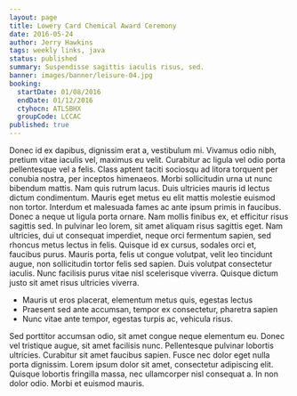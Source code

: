 ```yaml
---
layout: page
title: Lowery Card Chemical Award Ceremony
date: 2016-05-24
author: Jerry Hawkins
tags: weekly links, java
status: published
summary: Suspendisse sagittis iaculis risus, sed.
banner: images/banner/leisure-04.jpg
booking:
  startDate: 01/08/2016
  endDate: 01/12/2016
  ctyhocn: ATLSBHX
  groupCode: LCCAC
published: true
---
```

Donec id ex dapibus, dignissim erat a, vestibulum mi. Vivamus odio nibh, pretium vitae iaculis vel, maximus eu velit. Curabitur ac ligula vel odio porta pellentesque vel a felis. Class aptent taciti sociosqu ad litora torquent per conubia nostra, per inceptos himenaeos. Morbi sollicitudin urna ut nunc bibendum mattis. Nam quis rutrum lacus. Duis ultricies mauris id lectus dictum condimentum.
Mauris eget metus eu elit mattis molestie euismod non tortor. Interdum et malesuada fames ac ante ipsum primis in faucibus. Donec a neque ut ligula porta ornare. Nam mollis finibus ex, et efficitur risus sagittis sed. In pulvinar leo lorem, sit amet aliquam risus sagittis eget. Nam ultricies, dui ut consequat imperdiet, neque orci fermentum sapien, sed rhoncus metus lectus in felis. Quisque id ex cursus, sodales orci et, faucibus purus. Mauris porta, felis ut congue volutpat, velit leo tincidunt augue, non sollicitudin tortor felis sed sapien. Duis volutpat consectetur iaculis. Nunc facilisis purus vitae nisl scelerisque viverra. Quisque dictum justo sit amet risus ultricies viverra.

* Mauris ut eros placerat, elementum metus quis, egestas lectus
* Praesent sed ante accumsan, tempor ex consectetur, pharetra sapien
* Nunc vitae ante tempor, egestas turpis ac, vehicula risus.

Sed porttitor accumsan odio, sit amet congue neque elementum eu. Donec vel tristique augue, sit amet facilisis nunc. Pellentesque pulvinar lobortis ultricies. Curabitur sit amet faucibus sapien. Fusce nec dolor eget nulla porta dignissim. Lorem ipsum dolor sit amet, consectetur adipiscing elit. Quisque lobortis fringilla massa, nec ullamcorper nisl consequat a. In non dolor odio. Morbi et euismod mauris.
